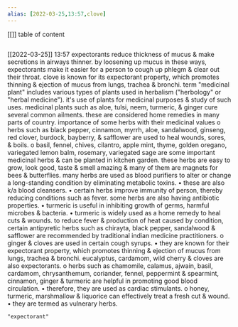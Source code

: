 ```yaml
---
alias: [2022-03-25,13:57,clove]
---
```

[[]]
table of content
```toc
```

[[2022-03-25]] 13:57
expectorants reduce thickness of mucus & make secretions in airways thinner.
by loosening up mucus in these ways, expectorants make it easier for a person to cough up phlegm & clear out their throat.
clove is known for its expectorant property, which promotes thinning & ejection of mucus from lungs, trachea & bronchi.
term "medicinal plant" includes various types of plants used in herbalism ("herbology" or "herbal medicine").
it's use of plants for medicinal purposes & study of such uses.
medicinal plants such as aloe, tulsi, neem, turmeric, & ginger cure several common ailments.
these are considered home remedies in many parts of country.
importance of some herbs with their medicinal values
o herbs such as black pepper, cinnamon, myrrh, aloe, sandalwood, ginseng, red clover, burdock, bayberry, & safflower are used to heal wounds, sores, & boils.
o basil, fennel, chives, cilantro, apple mint, thyme, golden oregano, variegated lemon balm, rosemary, variegated sage are some important medicinal herbs & can be planted in kitchen garden.
these herbs are easy to grow, look good, taste & smell amazing & many of them are magnets for bees & butterflies.
many herbs are used as blood purifiers to alter or change a long-standing condition by eliminating metabolic toxins.
• these are also k/a blood cleansers.
• certain herbs improve immunity of person, thereby reducing conditions such as fever.
some herbs are also having antibiotic properties.
• turmeric is useful in inhibiting growth of germs, harmful microbes & bacteria.
• turmeric is widely used as a home remedy to heal cuts & wounds.
to reduce fever & production of heat caused by condition, certain antipyretic herbs such as chirayta, black pepper, sandalwood & safflower are recommended by traditional indian medicine
practitioners.
o ginger & cloves are used in certain cough syrups.
• they are known for their expectorant property, which promotes thinning & ejection of mucus from lungs, trachea & bronchi. eucalyptus, cardamom, wild cherry & cloves are
also expectorants.
o herbs such as chamomile, calamus, ajwain, basil, cardamom, chrysanthemum, coriander, fennel, peppermint & spearmint, cinnamon, ginger & turmeric are helpful in promoting good blood
circulation.
• therefore, they are used as cardiac stimulants.
o honey, turmeric, marshmallow & liquorice can effectively treat a fresh cut & wound.
• they are termed as vulnerary herbs.
```query
"expectorant"
```